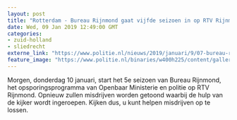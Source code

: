 ```yaml
---
layout: post
title: "Rotterdam - Bureau Rijnmond gaat vijfde seizoen in op RTV Rijnmond"
date: Wed, 09 Jan 2019 12:49:00 GMT
categories: 
- zuid-holland 
- sliedrecht 
externe_link: "https://www.politie.nl/nieuws/2019/januari/9/07-bureau-rijnmond-gaat-vijfde-seizoen-in.html"
feature_image: "https://www.politie.nl/binaries/w400h225/content/gallery/politie/nieuws/2019/januari/07-rt/woordvoering-jan-2019.jpg"
---
```


Morgen, donderdag 10 januari, start het 5e seizoen van Bureau Rijnmond, het opsporingsprogramma van Openbaar Ministerie en politie op RTV Rijnmond. Opnieuw zullen misdrijven  worden getoond waarbij de hulp van de kijker wordt ingeroepen. Kijken dus, u kunt helpen misdrijven op te lossen.
